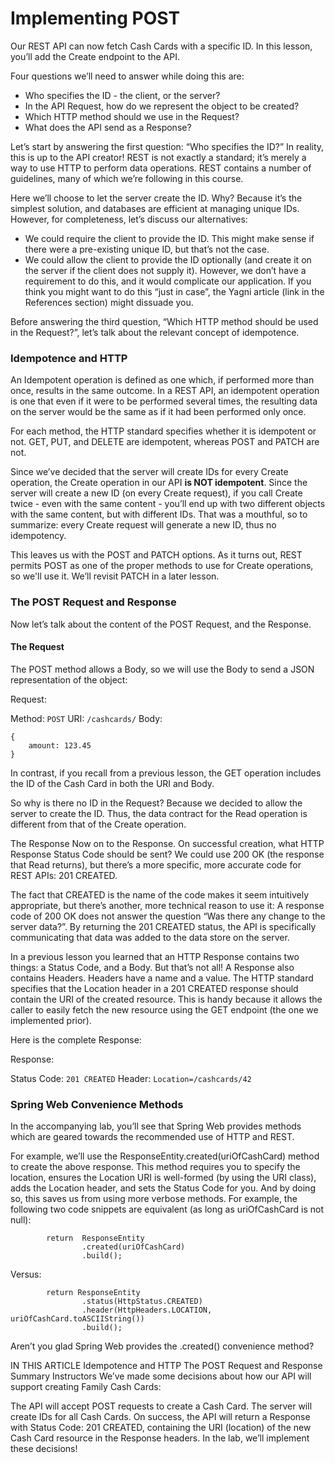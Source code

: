 # Implementing POST
Our REST API can now fetch Cash Cards with a specific ID. In this lesson, you’ll add the Create endpoint to the API.

Four questions we’ll need to answer while doing this are:

* Who specifies the ID - the client, or the server?
* In the API Request, how do we represent the object to be created?
* Which HTTP method should we use in the Request?
* What does the API send as a Response?

Let’s start by answering the first question: “Who specifies the ID?” In reality, this is up to the API creator! REST is not exactly a standard; it’s merely a way to use HTTP to perform data operations. REST contains a number of guidelines, many of which we’re following in this course.

Here we’ll choose to let the server create the ID. Why? Because it’s the simplest solution, and databases are efficient at managing unique IDs. However, for completeness, let’s discuss our alternatives:

* We could require the client to provide the ID. This might make sense if there were a pre-existing unique ID, but that’s not the case.
* We could allow the client to provide the ID optionally (and create it on the server if the client does not supply it). However, we don’t have a requirement to do this, and it would complicate our application. If you think you might want to do this “just in case”, the Yagni article (link in the References section) might dissuade you.

Before answering the third question, “Which HTTP method should be used in the Request?”, let’s talk about the relevant concept of idempotence.

### Idempotence and HTTP
An Idempotent operation is defined as one which, if performed more than once, results in the same outcome. In a REST API, an idempotent operation is one that even if it were to be performed several times, the resulting data on the server would be the same as if it had been performed only once.

For each method, the HTTP standard specifies whether it is idempotent or not. GET, PUT, and DELETE are idempotent, whereas POST and PATCH are not.

Since we’ve decided that the server will create IDs for every Create operation, the Create operation in our API **is NOT idempotent**. Since the server will create a new ID (on every Create request), if you call Create twice - even with the same content - you’ll end up with two different objects with the same content, but with different IDs. That was a mouthful, so to summarize: every Create request will generate a new ID, thus no idempotency.

This leaves us with the POST and PATCH options. As it turns out, REST permits POST as one of the proper methods to use for Create operations, so we'll use it. We’ll revisit PATCH in a later lesson.

### The POST Request and Response
Now let’s talk about the content of the POST Request, and the Response.

#### The Request
The POST method allows a Body, so we will use the Body to send a JSON representation of the object:

Request:

Method: ````POST````
URI: ````/cashcards/````
Body:
````
{
    amount: 123.45
}
````

In contrast, if you recall from a previous lesson, the GET operation includes the ID of the Cash Card in both the URI and Body.

So why is there no ID in the Request? Because we decided to allow the server to create the ID. Thus, the data contract for the Read operation is different from that of the Create operation.

The Response
Now on to the Response. On successful creation, what HTTP Response Status Code should be sent? We could use 200 OK (the response that Read returns), but there’s a more specific, more accurate code for REST APIs: 201 CREATED.

The fact that CREATED is the name of the code makes it seem intuitively appropriate, but there’s another, more technical reason to use it: A response code of 200 OK does not answer the question “Was there any change to the server data?”. By returning the 201 CREATED status, the API is specifically communicating that data was added to the data store on the server.

In a previous lesson you learned that an HTTP Response contains two things: a Status Code, and a Body. But that’s not all! A Response also contains Headers. Headers have a name and a value. The HTTP standard specifies that the Location header in a 201 CREATED response should contain the URI of the created resource. This is handy because it allows the caller to easily fetch the new resource using the GET endpoint (the one we implemented prior).

Here is the complete Response:

Response:

Status Code: ````201 CREATED````
Header: ````Location=/cashcards/42````

### Spring Web Convenience Methods
In the accompanying lab, you’ll see that Spring Web provides methods which are geared towards the recommended use of HTTP and REST.

For example, we’ll use the ResponseEntity.created(uriOfCashCard) method to create the above response. This method requires you to specify the location, ensures the Location URI is well-formed (by using the URI class), adds the Location header, and sets the Status Code for you. And by doing so, this saves us from using more verbose methods. For example, the following two code snippets are equivalent (as long as uriOfCashCard is not null):
````
        return  ResponseEntity
                .created(uriOfCashCard)
                .build();
````
Versus:
````
        return ResponseEntity
                .status(HttpStatus.CREATED)
                .header(HttpHeaders.LOCATION, uriOfCashCard.toASCIIString())
                .build();
````
Aren’t you glad Spring Web provides the .created() convenience method?

IN THIS ARTICLE
Idempotence and HTTP
The POST Request and Response
Summary
Instructors
We’ve made some decisions about how our API will support creating Family Cash Cards:

The API will accept POST requests to create a Cash Card.
The server will create IDs for all Cash Cards.
On success, the API will return a Response with Status Code: 201 CREATED, containing the URI (location) of the new Cash Card resource in the Response headers.
In the lab, we’ll implement these decisions!